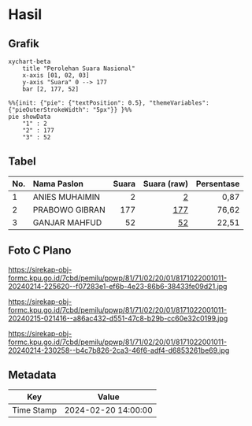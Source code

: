 # Hasil

## Grafik

```mermaid
xychart-beta
    title "Perolehan Suara Nasional"
    x-axis [01, 02, 03]
    y-axis "Suara" 0 --> 177
    bar [2, 177, 52]
```

```mermaid
%%{init: {"pie": {"textPosition": 0.5}, "themeVariables": {"pieOuterStrokeWidth": "5px"}} }%%
pie showData
    "1" : 2
    "2" : 177
    "3" : 52
```

## Tabel

| No. | Nama Paslon    | Suara | Suara (raw) | Persentase |
|:--- |:-------------- | -----:| -----------:| ----------:|
| 1   | ANIES MUHAIMIN | 2     | [2][p-1]    | 0,87       |
| 2   | PRABOWO GIBRAN | 177   | [177][p-2]  | 76,62      |
| 3   | GANJAR MAHFUD  | 52    | [52][p-3]   | 22,51      |


[p-1]: https://github.com/gigit-pemilu/pemilu-2024/blob/main/pilpres/hitung-suara/sub/81-maluku/sub/71-kota-ambon/sub/02-sirimau/sub/2001-hative-kecil/sub/011-tps/sub/paslon-1.txt
[p-2]: https://github.com/gigit-pemilu/pemilu-2024/blob/main/pilpres/hitung-suara/sub/81-maluku/sub/71-kota-ambon/sub/02-sirimau/sub/2001-hative-kecil/sub/011-tps/sub/paslon-2.txt
[p-3]: https://github.com/gigit-pemilu/pemilu-2024/blob/main/pilpres/hitung-suara/sub/81-maluku/sub/71-kota-ambon/sub/02-sirimau/sub/2001-hative-kecil/sub/011-tps/sub/paslon-3.txt

## Foto C Plano

https://sirekap-obj-formc.kpu.go.id/7cbd/pemilu/ppwp/81/71/02/20/01/8171022001011-20240214-225620--f07283e1-ef6b-4e23-86b6-38433fe09d21.jpg

https://sirekap-obj-formc.kpu.go.id/7cbd/pemilu/ppwp/81/71/02/20/01/8171022001011-20240215-021416--a86ac432-d551-47c8-b29b-cc60e32c0199.jpg

https://sirekap-obj-formc.kpu.go.id/7cbd/pemilu/ppwp/81/71/02/20/01/8171022001011-20240214-230258--b4c7b826-2ca3-46f6-adf4-d6853261be69.jpg


## Metadata

| Key        | Value               |
| ---------- | ------------------- |
| Time Stamp | 2024-02-20 14:00:00 |



